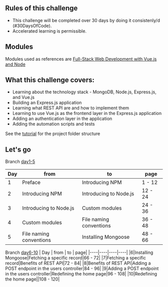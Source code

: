 ## Rules of this challenge

- This challenge will be completed over 30 days by doing it consistenly/d (#30DaysOfCode).
- Accelerated learning is permissible.

## Modules

Modules used as references are [Full-Stack Web Development with Vue.js and Node](https://www.packtpub.com/product/full-stack-web-development-with-vuejs-and-node/9781788831147)

## What this challenge covers:

- Learning about the technology stack - MongoDB, Node.js, Express.js, and Vue.js
- Building an Express.js application
- Learning what REST API are and how to implement them
- Learning to use Vue.js as the frontend layer in the Express.js application
- Adding an authentication layer in the application
- Adding the automation scripts and tests

See the [tutorial](./TUTORIAL.md) for the project folder structure

## Let's go

Branch [day1-5](https://github.com/ariesa4/legit-of-mevn/tree/day1-5)

| Day | from | to | page|
|----|----|----|----|
|1| Preface | Introducing NPM| 1 - 12 | 
|2| Introducing NPM | Introducing to Node.js | 12 - 24 |
|3| Introducing to Node.js | Custom modules| 24 - 36 |
|4| Custom modules| File naming conventions | 36 - 48 |
|5|File naming conventions|Installing Mongoose|48 - 66|

Branch [day6-10](https://github.com/ariesa4/legit-of-mevn/tree/day6-10)
| Day | from | to | page|
|----|----|----|----|
|6|Installing Mongoose|Fetching a specific record|66 - 72|
|7|Fetching a specific record|Benefits of REST API|72 - 84|
|8|Benefits of REST API|Adding a POST endpoint in the users controller|84 - 96|
|9|Adding a POST endpoint in the users controller|Redefining the home page|96 - 108|
|10|Redefining the home page||108 - 120|